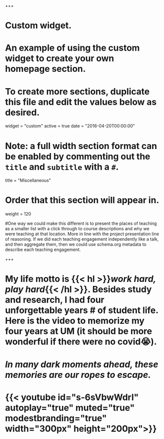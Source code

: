 +++
# Custom widget.
# An example of using the custom widget to create your own homepage section.
# To create more sections, duplicate this file and edit the values below as desired.
widget = "custom"
active = true
date = "2016-04-20T00:00:00"

# Note: a full width section format can be enabled by commenting out the `title` and `subtitle` with a `#`.
title = "Miscellaneous"

# Order that this section will appear in.
weight = 120

#One way we could make this different is to present the places of teaching as a smaller list with a click through to course descriptions and why we were teaching at that location. More in line with the project presentation line of reasoning. If we did each teaching engagement independently like a talk, and then aggregate them, then we could use schema.org metadata to describe each teaching engagement.

+++

# My life motto is {{< hl >}}_**work hard, play hard**_{{< /hl >}}. Besides study and research, I had four unforgettable years # of student life. Here is the video to memorize my four years at UM (it should be more wonderful if there were no covid:sob:).

# _**In many dark moments ahead, these memories are our ropes to escape.**_

# {{< youtube id="s-6sVbwWdrI" autoplay="true" muted="true" modestbranding="true" width="300px" height="200px">}}

<!-- 3D globe -->

<script type="text/javascript" src="//rf.revolvermaps.com/0/0/6.js?i=5j9hy2nqa4u&amp;m=0&amp;c=0006ff&amp;cr1=ff0000&amp;f=georgia&amp;l=0" async="async"></script>

